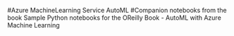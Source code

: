 #Azure MachineLearning Service AutoML
#Companion notebooks from the book
Sample Python notebooks for the OReilly Book - AutoML with Azure Machine Learning 

